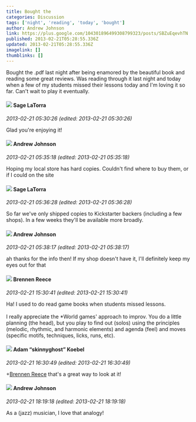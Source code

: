 ```yaml
---
title: Bought the 
categories: Discussion
tags: ['night', 'reading', 'today', 'bought']
author: Andrew Johnson
link: https://plus.google.com/104301896499308799323/posts/SBZuEqevhTN
published: 2013-02-21T05:28:55.336Z
updated: 2013-02-21T05:28:55.336Z
imagelink: []
thumblinks: []
---
```


Bought the .pdf last night after being enamored by the beautiful book and reading some great reviews. Was reading through it last night and today when a few of my students missed their lessons today and I&#39;m loving it so far. Can&#39;t wait to play it eventually.
<div id='comment z13sxdthflfwztloq04cgzrz4lmgejyiqwc0k'>
  <h4><img src='{{site.baseurl}}//images/avatars/117415966179711277938_photo.jpg'> Sage LaTorra</h4>
      <p><cite>2013-02-21 05:30:26 (edited: 2013-02-21 05:30:26)</cite></p>
        <p>Glad you&#39;re enjoying it!</p>
</div>
        

<div id='comment z13sxdthflfwztloq04cgzrz4lmgejyiqwc0k'>
  <h4><img src='{{site.baseurl}}//images/avatars/104301896499308799323_photo.jpg'> Andrew Johnson</h4>
      <p><cite>2013-02-21 05:35:18 (edited: 2013-02-21 05:35:18)</cite></p>
        <p>Hoping my local store has hard copies. Couldn&#39;t find where to buy them, or if I could on the site</p>
</div>
        

<div id='comment z13sxdthflfwztloq04cgzrz4lmgejyiqwc0k'>
  <h4><img src='{{site.baseurl}}//images/avatars/117415966179711277938_photo.jpg'> Sage LaTorra</h4>
      <p><cite>2013-02-21 05:36:28 (edited: 2013-02-21 05:36:28)</cite></p>
        <p>So far we&#39;ve only shipped copies to Kickstarter backers (including a few shops). In a few weeks they&#39;ll be available more broadly.</p>
</div>
        

<div id='comment z13sxdthflfwztloq04cgzrz4lmgejyiqwc0k'>
  <h4><img src='{{site.baseurl}}//images/avatars/104301896499308799323_photo.jpg'> Andrew Johnson</h4>
      <p><cite>2013-02-21 05:38:17 (edited: 2013-02-21 05:38:17)</cite></p>
        <p>ah thanks for the info then! If my shop doesn&#39;t have it, I&#39;ll definitely keep my eyes out for that</p>
</div>
        

<div id='comment z13sxdthflfwztloq04cgzrz4lmgejyiqwc0k'>
  <h4><img src='{{site.baseurl}}//images/avatars/113128683722808230725_photo.jpg'> Brennen Reece</h4>
      <p><cite>2013-02-21 15:30:41 (edited: 2013-02-21 15:30:41)</cite></p>
        <p>Ha! I used to do read game books when students missed lessons.<br /><br />I really appreciate the *World games&#39; approach to improv. You do a little planning (the head), but you play to find out (solos) using the principles (melodic, rhythmic, and harmonic elements) and agenda (feel) and moves (specific motifs, techniques, licks, runs, etc).</p>
</div>
        

<div id='comment z13sxdthflfwztloq04cgzrz4lmgejyiqwc0k'>
  <h4><img src='{{site.baseurl}}//images/avatars/112484087750169360510_photo.jpg'> Adam “skinnyghost” Koebel</h4>
      <p><cite>2013-02-21 16:30:49 (edited: 2013-02-21 16:30:49)</cite></p>
        <p><span class="proflinkWrapper"><span class="proflinkPrefix">+</span><a class="proflink" href="https://plus.google.com/113128683722808230725" oid="113128683722808230725">Brennen Reece</a></span> that&#39;s a great way to look at it!</p>
</div>
        

<div id='comment z13sxdthflfwztloq04cgzrz4lmgejyiqwc0k'>
  <h4><img src='{{site.baseurl}}//images/avatars/104301896499308799323_photo.jpg'> Andrew Johnson</h4>
      <p><cite>2013-02-21 18:19:18 (edited: 2013-02-21 18:19:18)</cite></p>
        <p>As a (jazz) musician, I love that analogy!</p>
</div>
        